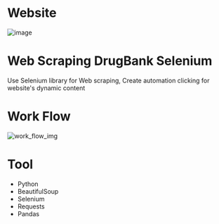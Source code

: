 # Website 
![image](https://github.com/Pisit-Janthawee/Web-Scraping-DrugBank-Selenium/assets/133638243/c0133ad4-102f-4973-abb7-5ff980b53d28)

# Web Scraping DrugBank Selenium
Use Selenium library for Web scraping, Create automation clicking for website's dynamic content

# Work Flow
![work_flow_img](https://github.com/Pisit-Janthawee/Web-Scraping-DrugBank-Selenium/assets/133638243/e3c8dcb8-e9ba-49ee-a58d-c0ee43e311f7)

# Tool
- Python
- BeautifulSoup
- Selenium 
- Requests
- Pandas
